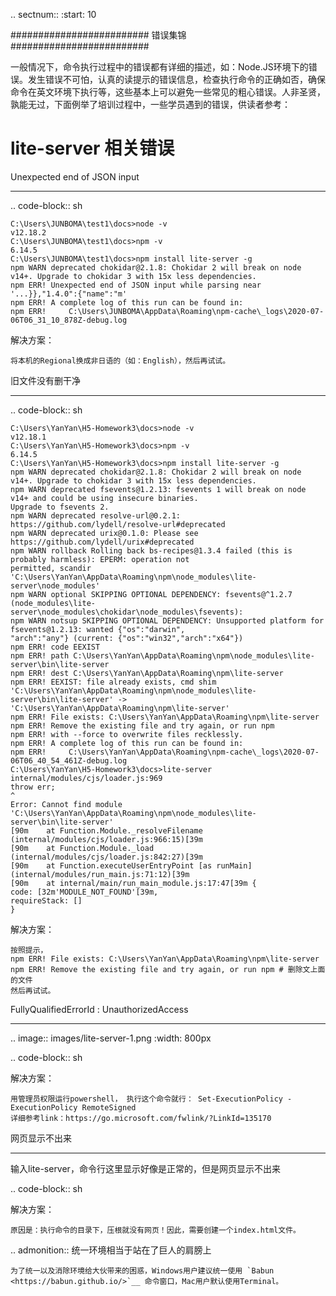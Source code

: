 .. sectnum::
   :start: 10

#########################
错误集锦
#########################

一般情况下，命令执行过程中的错误都有详细的描述，如：Node.JS环境下的错误。发生错误不可怕，认真的读提示的错误信息，检查执行命令的正确如否，确保命令在英文环境下执行等，这些基本上可以避免一些常见的粗心错误。人非圣贤，孰能无过，下面例举了培训过程中，一些学员遇到的错误，供读者参考：

lite-server 相关错误
===================================

Unexpected end of JSON input
****************************************

.. code-block:: sh

    C:\Users\JUNBOMA\test1\docs>node -v
    v12.18.2
    C:\Users\JUNBOMA\test1\docs>npm -v
    6.14.5
    C:\Users\JUNBOMA\test1\docs>npm install lite-server -g
    npm WARN deprecated chokidar@2.1.8: Chokidar 2 will break on node v14+. Upgrade to chokidar 3 with 15x less dependencies.
    npm ERR! Unexpected end of JSON input while parsing near '...}},"1.4.0":{"name":"m'
    npm ERR! A complete log of this run can be found in:
    npm ERR!     C:\Users\JUNBOMA\AppData\Roaming\npm-cache\_logs\2020-07-06T06_31_10_878Z-debug.log

 解决方案：

    将本机的Regional换成非日语的（如：English），然后再试试。

旧文件没有删干净
***************************

.. code-block:: sh

    C:\Users\YanYan\H5-Homework3\docs>node -v
    v12.18.1
    C:\Users\YanYan\H5-Homework3\docs>npm -v
    6.14.5
    C:\Users\YanYan\H5-Homework3\docs>npm install lite-server -g
    npm WARN deprecated chokidar@2.1.8: Chokidar 2 will break on node v14+. Upgrade to chokidar 3 with 15x less dependencies.
    npm WARN deprecated fsevents@1.2.13: fsevents 1 will break on node v14+ and could be using insecure binaries. 
    Upgrade to fsevents 2.
    npm WARN deprecated resolve-url@0.2.1: https://github.com/lydell/resolve-url#deprecated
    npm WARN deprecated urix@0.1.0: Please see https://github.com/lydell/urix#deprecated
    npm WARN rollback Rolling back bs-recipes@1.3.4 failed (this is probably harmless): EPERM: operation not 
    permitted, scandir 'C:\Users\YanYan\AppData\Roaming\npm\node_modules\lite-server\node_modules'
    npm WARN optional SKIPPING OPTIONAL DEPENDENCY: fsevents@^1.2.7 
    (node_modules\lite-server\node_modules\chokidar\node_modules\fsevents):
    npm WARN notsup SKIPPING OPTIONAL DEPENDENCY: Unsupported platform for fsevents@1.2.13: wanted {"os":"darwin",
    "arch":"any"} (current: {"os":"win32","arch":"x64"})
    npm ERR! code EEXIST
    npm ERR! path C:\Users\YanYan\AppData\Roaming\npm\node_modules\lite-server\bin\lite-server
    npm ERR! dest C:\Users\YanYan\AppData\Roaming\npm\lite-server
    npm ERR! EEXIST: file already exists, cmd shim 'C:\Users\YanYan\AppData\Roaming\npm\node_modules\lite-server\bin\lite-server' -> 
    'C:\Users\YanYan\AppData\Roaming\npm\lite-server'
    npm ERR! File exists: C:\Users\YanYan\AppData\Roaming\npm\lite-server
    npm ERR! Remove the existing file and try again, or run npm
    npm ERR! with --force to overwrite files recklessly.
    npm ERR! A complete log of this run can be found in:
    npm ERR!     C:\Users\YanYan\AppData\Roaming\npm-cache\_logs\2020-07-06T06_40_54_461Z-debug.log
    C:\Users\YanYan\H5-Homework3\docs>lite-server
    internal/modules/cjs/loader.js:969
    throw err;
    ^
    Error: Cannot find module 'C:\Users\YanYan\AppData\Roaming\npm\node_modules\lite-server\bin\lite-server'
    [90m    at Function.Module._resolveFilename (internal/modules/cjs/loader.js:966:15)[39m
    [90m    at Function.Module._load (internal/modules/cjs/loader.js:842:27)[39m
    [90m    at Function.executeUserEntryPoint [as runMain] (internal/modules/run_main.js:71:12)[39m
    [90m    at internal/main/run_main_module.js:17:47[39m {
    code: [32m'MODULE_NOT_FOUND'[39m,
    requireStack: []
    }

 解决方案：

    按照提示，
    npm ERR! File exists: C:\Users\YanYan\AppData\Roaming\npm\lite-server
    npm ERR! Remove the existing file and try again, or run npm # 删除文上面的文件
    然后再试试。


FullyQualifiedErrorId : UnauthorizedAccess
****************************************************

 .. image:: images/lite-server-1.png
    :width: 800px

.. code-block:: sh

 解决方案：

    用管理员权限运行powershell， 执行这个命令就行： Set-ExecutionPolicy -ExecutionPolicy RemoteSigned
    详细参考link：https://go.microsoft.com/fwlink/?LinkId=135170


网页显示不出来
*****************

输入lite-server，命令行这里显示好像是正常的，但是网页显示不出来

.. code-block:: sh

 解决方案：

    原因是：执行命令的目录下，压根就没有网页！因此，需要创建一个index.html文件。

.. admonition:: 统一环境相当于站在了巨人的肩膀上

    为了统一以及消除环境给大伙带来的困惑，Windows用户建议统一使用 `Babun <https://babun.github.io/>`__ 命令窗口，Mac用户默认使用Terminal。